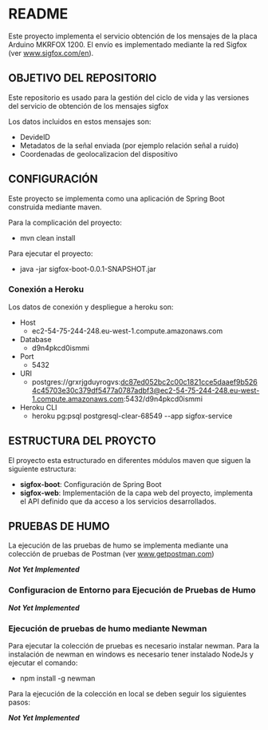 # README #

Este proyecto implementa el servicio obtención de los mensajes de la placa Arduino MKRFOX 1200. El envío es implementado mediante la red Sigfox (ver www.sigfox.com/en).

## OBJETIVO DEL REPOSITORIO ##

Este repositorio es usado para la gestión del ciclo de vida y las versiones del servicio de obtención de los mensajes sigfox 

Los datos incluidos en estos mensajes son:
* DevideID
* Metadatos de la señal enviada (por ejemplo relación señal a ruido)
* Coordenadas de geolocalizacion del dispositivo

## CONFIGURACIÓN ##

Este proyecto se implementa como una aplicación de Spring Boot construida mediante maven.

Para la complicación del proyecto:

* mvn clean install

Para ejecutar el proyecto:

* java -jar sigfox-boot-0.0.1-SNAPSHOT.jar

### Conexión a Heroku ###

Los datos de conexión y despliegue a heroku son:

* Host
    * ec2-54-75-244-248.eu-west-1.compute.amazonaws.com
* Database
    * d9n4pkcd0ismmi
* Port
    * 5432
* URI
    * postgres://grxrjgduyrogvs:dc87ed052bc2c00c1821cce5daaef9b5264c45703e30c379df5477a0787adbf3@ec2-54-75-244-248.eu-west-1.compute.amazonaws.com:5432/d9n4pkcd0ismmi
* Heroku CLI
    * heroku pg:psql postgresql-clear-68549 --app sigfox-service


## ESTRUCTURA DEL PROYCTO ##

El proyecto esta estructurado en diferentes módulos maven que siguen la siguiente estructura:

* **sigfox-boot**: Configuración de Spring Boot
* **sigfox-web**: Implementación de la capa web del proyecto, implementa el API definido que da acceso a los servicios desarrollados.

## PRUEBAS DE HUMO ##

La ejecución de las pruebas de humo se implementa mediante una colección de pruebas de Postman (ver www.getpostman.com)

***Not Yet Implemented***

### Configuracion de Entorno para Ejecución de Pruebas de Humo ###

***Not Yet Implemented***

### Ejecución de pruebas de humo mediante Newman ###

Para ejecutar la colección de pruebas es necesario instalar newman. Para la instalación de newman en windows es necesario tener instalado NodeJs y ejecutar el comando:

* npm install -g newman

Para la ejecución de la colección en local se deben seguir los siguientes pasos:

***Not Yet Implemented***

